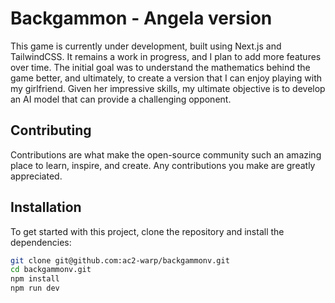 # Backgammon - Angela version

This game is currently under development, built using Next.js and TailwindCSS. It remains a work in progress, and I plan to add more features over time. The initial goal was to understand the mathematics behind the game better, and ultimately, to create a version that I can enjoy playing with my girlfriend. Given her impressive skills, my ultimate objective is to develop an AI model that can provide a challenging opponent.


## Contributing
Contributions are what make the open-source community such an amazing place to learn, inspire, and create. Any contributions you make are greatly appreciated.

## Installation

To get started with this project, clone the repository and install the dependencies:

```bash
git clone git@github.com:ac2-warp/backgammonv.git
cd backgammonv.git
npm install
npm run dev
```